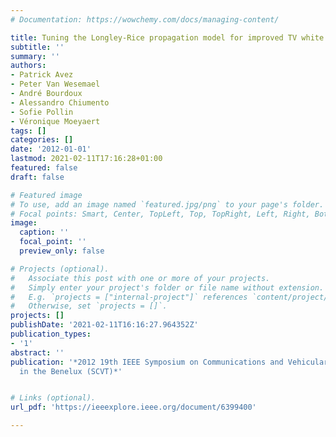 ```yaml
---
# Documentation: https://wowchemy.com/docs/managing-content/

title: Tuning the Longley-Rice propagation model for improved TV white space detection
subtitle: ''
summary: ''
authors:
- Patrick Avez
- Peter Van Wesemael
- André Bourdoux
- Alessandro Chiumento
- Sofie Pollin
- Véronique Moeyaert
tags: []
categories: []
date: '2012-01-01'
lastmod: 2021-02-11T17:16:28+01:00
featured: false
draft: false

# Featured image
# To use, add an image named `featured.jpg/png` to your page's folder.
# Focal points: Smart, Center, TopLeft, Top, TopRight, Left, Right, BottomLeft, Bottom, BottomRight.
image:
  caption: ''
  focal_point: ''
  preview_only: false

# Projects (optional).
#   Associate this post with one or more of your projects.
#   Simply enter your project's folder or file name without extension.
#   E.g. `projects = ["internal-project"]` references `content/project/deep-learning/index.md`.
#   Otherwise, set `projects = []`.
projects: []
publishDate: '2021-02-11T16:16:27.964352Z'
publication_types:
- '1'
abstract: ''
publication: '*2012 19th IEEE Symposium on Communications and Vehicular Technology
  in the Benelux (SCVT)*'


# Links (optional).
url_pdf: 'https://ieeexplore.ieee.org/document/6399400'

---
```

